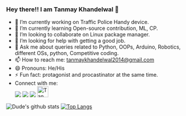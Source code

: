 ### Hey there!! I am Tanmay Khandelwal 👋

<!--
**Dude-901/Dude-901** is a ✨ _special_ ✨ repository because its `README.md` (this file) appears on your GitHub profile.
Here are some ideas to get you started: 
-->

- 🔭 I’m currently working on Traffic Police Handy device.
- 🌱 I’m currently learning Open-source contribution, ML, CP.
- 👯 I’m looking to collaborate on Linux package manager.
- 🤔 I’m looking for help with getting a good job.
- 💬 Ask me about queries related to Python, OOPs, Arduino, Robotics, different OSs, python, Competitive coding.
- 📫 How to reach me: tanmaykhandelwal2014@gmail.com
- 😄 Pronouns: He/His
- ⚡ Fun fact: protagonist and procastinator at the same time.  
- Connect with me:  
    [<img src="https://img.shields.io/badge/linkedin-%230077B5.svg?&style=for-the-badge&logo=linkedin&logoColor=white" />](https://www.linkedin.com/in/tanmay-khandelwal-901/) [<img src = "https://img.shields.io/badge/instagram-%23E4405F.svg?&style=for-the-badge&logo=instagram&logoColor=white">](https://www.instagram.com/d.u_d_e_9.0.1/) [<img src = "https://img.shields.io/badge/facebook-%231877F2.svg?&style=for-the-badge&logo=facebook&logoColor=white">](https://www.facebook.com/Tanmay901/) <a href="https://dev.to/dude901">
  <img src="https://d2fltix0v2e0sb.cloudfront.net/dev-badge.svg" alt="Tanmay Khandelwal's DEV Community Profile" height="30" width="30">
</a>

![Dude's github stats](https://github-readme-stats.vercel.app/api?username=Tanmay-901&count_private=true&theme=radical)
[![Top Langs](https://github-readme-stats.vercel.app/api/top-langs/?username=Tanmay-901&layout=compact)](https://github.com/Tanmay-901/github-readme-stats)

 
